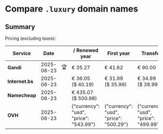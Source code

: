 # Compare `.luxury` domain names

## Summary

Pricing (excluding taxes):

| Service | Date |  | / Renewed year | First year | Transfer | Restoration |
|--|--|--|--|--|--|--|
| **Gandi** | 2025-06-23 | 🏆 | € 35.27 | € 41.62 | € 90.00 | € 101.71 |
| **Internet.bs** | 2025-06-23 |  | € 36.05<br>($ 40.19) | € 31.99<br>($ 35.99) | € 34.99<br>($ 38.99) | € 162.29<br>($ 160.19) |
| **Namecheap** | 2025-06-23 |  | € 435.07<br>($ 500.98) |  |  |  |
| **OVH** | 2025-06-23 |  | {"currency": "usd", "price": "543.99"} | {"currency": "usd", "price": "500.29"} | {"currency": "usd", "price": "499.99"} |  |
